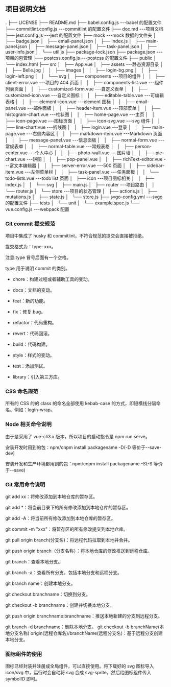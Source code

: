 ## 项目说明文档

.
├── LICENSE
├── README.md
├── babel.config.js ---babel 的配置文件
├── commitlint.config.js ---commitlint 的配置文件
├── doc.md ---项目文档
├── jest.config.js ---jest 的配置文件
├── mock ---mock 数据的文件夹
│   ├── badge.json
│   ├── email-panel.json
│   ├── index.js
│   ├── main-panel.json
│   ├── message-panel.json
│   ├── task-panel.json
│   ├── user-info.json
│   └── util.js
├── package-lock.json
├── package.json ---项目的包管理
├── postcss.config.js ---postcss 的配置文件
├── public
│   └── index.html
├── src
│   ├── App.vue
│   ├── assets ---静态资源目录
│   │   ├── Belle.jpg
│   │   ├── images
│   │   ├── login-bg.png
│   │   ├── login-left.png
│   │   └── svg
│   ├── components ---项目的组件
│   │   ├── client-error.vue ---项目的 404 页面
│   │   ├── components-list.vue ---组件列表页面
│   │   ├── customized-form.vue ---自定义表单
│   │   ├── customized-icon.vue ---自定义图标
│   │   ├── editable-table.vue ---可编辑表格
│   │   ├── element-icon.vue ---element 图标
│   │   ├── email-panel.vue ---邮件面板
│   │   ├── header-item.vue ---顶部菜单
│   │   ├── histogram-chart.vue ---柱状图
│   │   ├── home-page.vue ---主页
│   │   ├── icon-page.vue ---图标页面
│   │   ├── icon-svg.vue ---svg 组件
│   │   ├── line-chart.vue ---折线图
│   │   ├── login.vue ---登录
│   │   ├── main-page.vue ---右侧内容区
│   │   ├── markdown-item.vue ---Markdown 页面
│   │   ├── message-panel.vue ---信息面板
│   │   ├── normal-form.vue ---常规表单
│   │   ├── normal-table.vue ---常规表格
│   │   ├── person-center.vue ---个人中心
│   │   ├── photo-wall.vue ---图片墙
│   │   ├── pie-chart.vue ---饼图
│   │   ├── pop-panel.vue
│   │   ├── richText-editor.vue ---富文本编辑器
│   │   ├── server-error.vue ---500 页面
│   │   ├── sidebar-item.vue ---左侧菜单栏
│   │   ├── task-panel.vue ---任务面板
│   │   └── todo-lists.vue ---todo list 页面
│   ├── icon ---项目图标相关
│   │   ├── index.js
│   │   └── svg
│   ├── main.js
│   ├── router ---项目路由
│   │   └── router.js
│   └── store ---项目的状态管理
│   ├── actions.js
│   ├── mutations.js
│   ├── state.js
│   └── store.js
├── svgo-config.yml ---svgo 的配置文件
├── tests
│   └── unit
│   └── example.spec.js
└── vue.config.js ---webpack 配置

### Git commit 提交规范

项目中集成了 husky 和 commitlint，不符合规范的提交会直接被拒绝。

提交格式为：type: xxx。

注意:type 冒号后面有一个空格。

type 用于说明 commit 的类别。

- chore：构建过程或者辅助工具的变动。

- docs：文档的变动。

- feat：新的功能。

- fix：修复 bug。

- refactor：代码重构。

- revert：代码回滚。

- build：代码构建。

- style：样式的变动。

- test：添加测试。

- library：引入第三方库。

### CSS 命名规范

所有的 CSS 的的 class 的命名全部使用 kebab-case 的方式，即短横线分隔命名。例如：login-wrap。

### Node 相关命令说明

由于是采用了 vue-cli3.x 版本，所以项目的启动指令是 npm run serve。

安装开发时用到的包：npm/cnpm install packagename -D(-D 等价于--save-dev)

安装开发和生产环境都用到的包：npm/cnpm install packagename -S(-S 等价于--save)

### Git 常用命令说明

git add xx：将修改添加到本地仓库的暂存区。

git add \*：将当前目录下的所有修改添加到本地仓库的暂存区。

git add -A：将当前所有修改添加到本地仓库的暂存区。

git commit -m "xxx"：将暂存区的所有修改提交到本地仓库。

git pull origin branch(分支名)：将远程代码拉取到本地并合并。

git push origin branch（分支名称）：将本地仓库的修改推送到远程仓库。

git branch：查看本地分支。

git branch -a：查看所有分支，包括本地分支和远程分支。

git branch name：创建本地分支。

git checkout branchname：切换到分支。

git checkout -b branchname：创建并切换本地分支。

git push origin branchname:branchname：推送本地新建的分支到远程分支。

git branch -d branchname：删除本地分支。
git checkout -b branchName(本地分支名称) origin(远程仓库名)/branchName(远程分支名)：基于远程分支创建本地分支。

### 图标组件的使用

图标已经封装并注册成全局组件，可以直接使用。将下载好的 svg 图标导入 icon/svg 中，运行时会自动将 svg 合成 svg-sprite，然后给图标组件传入 symbolID 即可。
